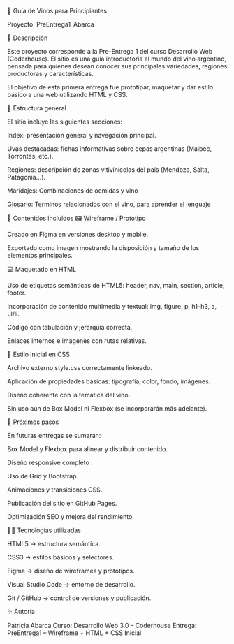 🍷 Guía de Vinos para Principiantes

Proyecto: PreEntrega1_Abarca

📖 Descripción

Este proyecto corresponde a la Pre-Entrega 1 del curso Desarrollo Web (Coderhouse).
El sitio es una guía introductoria al mundo del vino argentino, pensada para quienes desean conocer sus principales variedades, regiones productoras y características.

El objetivo de esta primera entrega fue prototipar, maquetar y dar estilo básico a una web utilizando HTML y CSS.

🧭 Estructura general

El sitio incluye las siguientes secciones:

Index: presentación general y navegación principal.

Uvas destacadas: fichas informativas sobre cepas argentinas (Malbec, Torrontés, etc.).

Regiones: descripción de zonas vitivinícolas del país (Mendoza, Salta, Patagonia…).

Maridajes: Combinaciones de ocmidas y vino

Glosario: Terminos relacionados con el vino, para aprender el lenguaje

🧩 Contenidos incluidos
🖼️ Wireframe / Prototipo

Creado en Figma en versiones desktop y mobile.

Exportado como imagen mostrando la disposición y tamaño de los elementos principales.


💻 Maquetado en HTML

Uso de etiquetas semánticas de HTML5: header, nav, main, section, article, footer.

Incorporación de contenido multimedia y textual: img, figure, p, h1–h3, a, ul/li.

Código con tabulación y jerarquía correcta.

Enlaces internos e imágenes con rutas relativas.

🎨 Estilo inicial en CSS

Archivo externo style.css correctamente linkeado.

Aplicación de propiedades básicas: tipografía, color, fondo, imágenes.

Diseño coherente con la temática del vino.

Sin uso aún de Box Model ni Flexbox (se incorporarán más adelante).

🚀 Próximos pasos

En futuras entregas se sumarán:

Box Model y Flexbox para alinear y distribuir contenido.

Diseño responsive completo .

Uso de Grid y Bootstrap.

Animaciones y transiciones CSS.

Publicación del sitio en GitHub Pages.

Optimización SEO y mejora del rendimiento.

🧑‍💻 Tecnologías utilizadas

HTML5 → estructura semántica.

CSS3 → estilos básicos y selectores.

Figma → diseño de wireframes y prototipos.

Visual Studio Code → entorno de desarrollo.

Git / GitHub → control de versiones y publicación.

✨ Autoría

Patricia Abarca
Curso: Desarrollo Web 3.0 – Coderhouse
Entrega: PreEntrega1 – Wireframe + HTML + CSS Inicial

